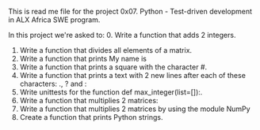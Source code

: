 This is read me file for the project 0x07. Python - Test-driven development in ALX Africa SWE program.

In this project we're asked to:
0. Write a function that adds 2 integers.
1. Write a function that divides all elements of a matrix.
2. Write a function that prints My name is <first name> <last name>
3. Write a function that prints a square with the character #.
4. Write a function that prints a text with 2 new lines after each of these characters: ., ? and :
5. Write unittests for the function def max_integer(list=[]):.
6. Write a function that multiplies 2 matrices:
7. Write a function that multiplies 2 matrices by using the module NumPy
8. Create a function that prints Python strings.
